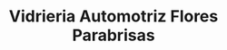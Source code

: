 ---
title: "Vidrieria Automotriz Flores Parabrisas"
url: /quito/vidrieria-automotriz-flores-parabrisas/
shop: Autoteile
---